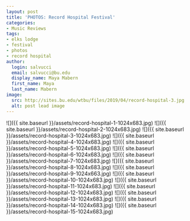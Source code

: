 ```yaml
---
layout: post
title: 'PHOTOS: Record Hospital Festival'
categories:
- Music Reviews
tags:
- elks lodge
- festival
- photos
- record hospital
author:
  login: salvucci
  email: salvucci@bu.edu
  display_name: Maya Mabern
  first_name: Maya
  last_name: Mabern
image:
  src: http://sites.bu.edu/wtbu/files/2019/04/record-hospital-3.jpg
  alt: post lead image
---
```

![]({{ site.baseurl }}/assets/record-hospital-1-1024x683.jpg) ![]({{ site.baseurl }}/assets/record-hospital-2-1024x683.jpg) ![]({{ site.baseurl }}/assets/record-hospital-3-1024x683.jpg) ![]({{ site.baseurl }}/assets/record-hospital-4-1024x683.jpg) ![]({{ site.baseurl }}/assets/record-hospital-5-1024x683.jpg) ![]({{ site.baseurl }}/assets/record-hospital-6-1024x683.jpg) ![]({{ site.baseurl }}/assets/record-hospital-7-1024x683.jpg) ![]({{ site.baseurl }}/assets/record-hospital-8-1024x683.jpg) ![]({{ site.baseurl }}/assets/record-hospital-9-1024x663.jpg) ![]({{ site.baseurl }}/assets/record-hospital-10-1024x683.jpg) ![]({{ site.baseurl }}/assets/record-hospital-11-1024x683.jpg) ![]({{ site.baseurl }}/assets/record-hospital-12-1024x683.jpg) ![]({{ site.baseurl }}/assets/record-hospital-13-1024x683.jpg) ![]({{ site.baseurl }}/assets/record-hospital-14-1024x683.jpg) ![]({{ site.baseurl }}/assets/record-hospital-15-1024x683.jpg)